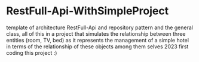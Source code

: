 # RestFull-Api-WithSimpleProject
template of architecture RestFull-Api and repository pattern and the general class, all of this in a project that simulates the relationship between three entities (room, TV, bed) as it represents the management of a simple hotel in terms of the relationship of these objects among them selves
 2023 first coding this project :)

